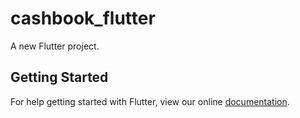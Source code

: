 # cashbook_flutter

A new Flutter project.

## Getting Started

For help getting started with Flutter, view our online
[documentation](https://flutter.io/).
